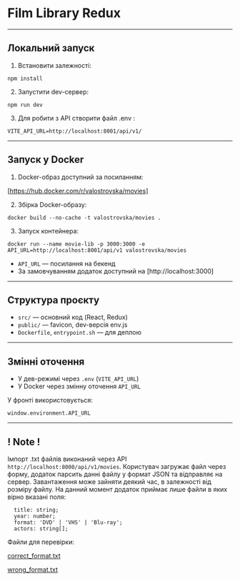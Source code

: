 # Film Library Redux

---

## Локальний запуск

1. Встановити залежності:

```
npm install
```

2. Запустити dev-сервер:

```
npm run dev
```

3. Для робити з API створити файл .env :

```
VITE_API_URL=http://localhost:8001/api/v1/
```

---

## Запуск у Docker

1. Docker-образ доступний за посиланням:

[https://hub.docker.com/r/valostrovska/movies]

2. Збірка Docker-образу:

```
docker build --no-cache -t valostrovska/movies .
```

3. Запуск контейнера:

```
docker run --name movie-lib -p 3000:3000 -e API_URL=http://localhost:8001/api/v1 valostrovska/movies
```

- `API_URL` — посилання на бекенд
- За замовчуванням додаток доступний на [http://localhost:3000]

---

## Структура проєкту

- `src/` — основний код (React, Redux)
- `public/` — favicon, dev-версія env.js
- `Dockerfile`, `entrypoint.sh` — для деплою

---

## Змінні оточення

- У дев-режимі через `.env` (`VITE_API_URL`)
- У Docker через змінну оточення `API_URL`

У фронті використовується:

```
window.environment.API_URL
```

---

## ! Note !

Імпорт .txt файлів виконаний через API `http://localhost:8000/api/v1/movies`. Користувач загружає файл через форму, додаток парсить данні файлу у формат JSON та відправляє на сервер. Завантаження може зайняти деякий час, в залежності від розміру файлу. На данний момент додаток приймає лише файли в яких вірно вказані поля:

```
  title: string;
  year: number;
  format: 'DVD' | 'VHS' | 'Blu-ray';
  actors: string[];
```

Файли для перевірки:

[correct_format.txt](https://github.com/user-attachments/files/20689106/correct_format.txt)

[wrong_format.txt](https://github.com/user-attachments/files/20689114/wrong_format.txt)
